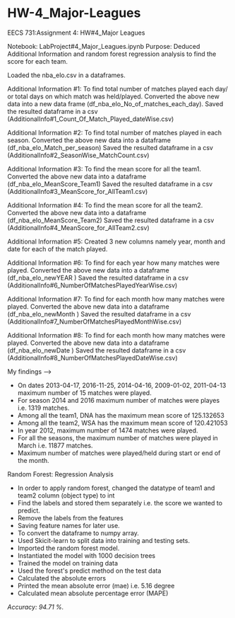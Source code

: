 # HW-4_Major-Leagues
EECS 731:Assignment 4: HW#4_Major Leagues

Notebook: LabProject#4_Major_Leagues.ipynb Purpose: Deduced Additional Information and random forest regression analysis to find the score for each team.

Loaded the nba_elo.csv in a dataframes.

Additional Information #1: To find total number of matches played each day/ or total days on which match was held/played.
Converted the above new data into a new data frame (df_nba_elo_No_of_matches_each_day).
Saved the resulted dataframe in a csv (AdditionalInfo#1_Count_Of_Match_Played_dateWise.csv)

Additional Information #2: To find total number of matches played in each season.
Converted the above new data into a dataframe (df_nba_elo_Match_per_season)
Saved the resulted dataframe in a csv (AdditionalInfo#2_SeasonWise_MatchCount.csv)

Additional Information #3: To find the mean score for all the team1.
Converted the above new data into a dataframe (df_nba_elo_MeanScore_Team1)
Saved the resulted dataframe in a csv (AdditionalInfo#3_MeanScore_for_AllTeam1.csv)

Additional Information #4: To find the mean score for all the team2.
Converted the above new data into a dataframe (df_nba_elo_MeanScore_Team2)
Saved the resulted dataframe in a csv (AdditionalInfo#4_MeanScore_for_AllTeam2.csv)

Additional Information #5: Created 3 new columns namely year, month and date for each of the match played.

Additional Information #6: To find for each year how many matches were played. 
Converted the above new data into a dataframe (df_nba_elo_newYEAR )
Saved the resulted dataframe in a csv (AdditionalInfo#6_NumberOfMatchesPlayedYearWise.csv)

Additional Information #7: To find for each month how many matches were played. 
Converted the above new data into a dataframe (df_nba_elo_newMonth )
Saved the resulted dataframe in a csv (AdditionalInfo#7_NumberOfMatchesPlayedMonthWise.csv)

Additional Information #8: To find for each month how many matches were played. 
Converted the above new data into a dataframe (df_nba_elo_newDate )
Saved the resulted dataframe in a csv (AdditionalInfo#8_NumberOfMatchesPlayedDateWise.csv)

My findings -->

* On dates 2013-04-17, 2016-11-25, 2014-04-16, 2009-01-02, 2011-04-13	maximum number of 15 matches were played.
* For season 2014 and 2016 maximum number of matches were playes i.e. 1319 matches.
* Among all the team1, DNA has the maximum mean score of 125.132653
* Among all the team2, WSA has the maximum mean score of 120.421053
* In year 2012, maximum number of 1474 matches were played.
* For all the seasons, the maximum number of matches were played in March i.e. 11877 matches.
* Maximum number of matches were played/held during start or end of the month.

Random Forest: Regression Analysis

* In order to apply random forest, changed the datatype of team1 and team2 column (object type) to int
* Find the labels and stored them separately i.e. the score we wanted to predict.
* Remove the labels from the features
* Saving feature names for later use.
* To convert the dataframe to numpy array.
* Used Skicit-learn to split data into training and testing sets.
* Imported the random forest model.
* Instantiated the model with 1000 decision trees
* Trained the model on training data
* Used the forest's predict method on the test data
* Calculated the absolute errors
* Printed the mean absolute error (mae) i.e. 5.16 degree
* Calculated mean absolute percentage error (MAPE)

*Accuracy: 94.71 %.*
